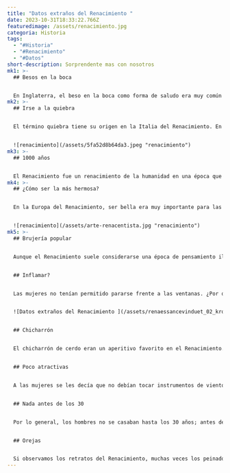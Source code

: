 ```yaml
---
title: "Datos extraños del Renacimiento "
date: 2023-10-31T18:33:22.766Z
featuredimage: /assets/renacimiento.jpg
categoria: Historia
tags:
  - "#Historia"
  - "#Renacimiento"
  - "#Datos"
short-description: Sorprendente mas con nosotros
mk1: >-
  ## Besos en la boca


  En Inglaterra, el beso en la boca como forma de saludo era muy común entre las familias. Esto significaba que, al llegar a casa después de las tareas diarias o de las visitas a las casas de los amigos, uno debía saludar a su mujer, hijo y/o hija con un beso en la boca. Esta tradición se extendía incluso a otros miembros de la familia, como abuelos, primos y tíos. Sin embargo, esta costumbre empezó a cambiar a principios del siglo XXI, ya que cada vez más gente empezó a considerarla incómoda o incluso inapropiada. En consecuencia, muchas familias se saludan ahora con un abrazo o un apretón de manos. Aunque algunos pueden echar de menos la antigua tradición de besarse en la boca, este cambio refleja la naturaleza evolutiva de las costumbres sociales.
mk2: >-
  ## Irse a la quiebra


  El término quiebra tiene su origen en la Italia del Renacimiento. En aquella época, los banqueros se sentaban en un banco o banqueta para realizar transacciones económicas. Si se descubría que un banquero era fraudulento, las autoridades actuaban destruyendo el banco, con lo que el responsable quedaba en bancarrota. La palabra "quiebra" procede del italiano "banca rotta", que significa "banco roto". Aunque el significado del término ha cambiado con el tiempo, sigue conservando su connotación original de ruina económica. Hoy en día, la quiebra suele considerarse un último recurso para las personas o empresas que tienen dificultades para llegar a fin de mes. Sin embargo, también puede utilizarse como herramienta para el alivio de la deuda y la reestructuración financiera. Sean cuales sean las circunstancias, la quiebra es un asunto serio con implicaciones de gran alcance. Por tanto, es importante buscar asesoramiento profesional antes de dar este paso.


  ![renacimiento](/assets/5fa52d8b64da3.jpeg "renacimiento")
mk3: >-
  ## 1000 años


  El Renacimiento fue un renacimiento de la humanidad en una época que duró aproximadamente mil años. Se caracterizó por los movimientos ideológicos impulsados por el arte, en los que muchas familias influyeron para que fuera posible. La palabra renacimiento se refiere al redescubrimiento de la cultura griega y romana, que se había perdido durante la Edad Media. Este periodo también estuvo marcado por un renovado interés por la ciencia y la exploración. Muchas de las grandes figuras del Renacimiento, como Leonardo da Vinci y Miguel Ángel, fueron artistas que utilizaron su talento para avanzar en la comprensión del mundo que les rodeaba. Además de sus logros en las artes, los pensadores del Renacimiento también hicieron importantes contribuciones a nuestra comprensión de las matemáticas, la astronomía y la medicina. El Renacimiento fue un periodo verdaderamente notable de la historia, y su impacto aún puede verse en nuestro mundo actual.
mk4: >-
  ## ¿Cómo ser la más hermosa?


  En la Europa del Renacimiento, ser bella era muy importante para las damas de la nobleza. Hacían todo lo posible por tener una piel, una forma de cara y un cuerpo perfectos. Utilizaban todo tipo de técnicas y recetas para tener un aspecto más atractivo. Aunque a nosotros nos parezcan extraños algunos de los ingredientes que utilizaban, para ellas era completamente normal. Por ejemplo, una receta para cuidar el cutis sugiere lavarse la cara dos veces al día con agua en la que se ha empapado la piel. Esto puede sonar asqueroso para nosotros, pero en aquella época era un método popular que mucha gente utilizaba. La gente siempre ha estado obsesionada con la belleza, pero los métodos que utilizan han cambiado mucho con el tiempo.


  ![renacimiento](/assets/arte-renacentista.jpg "renacimiento")
mk5: >-
  ## Brujería popular


  Aunque el Renacimiento suele considerarse una época de pensamiento ilustrado, no siempre fue así en lo que respecta a la medicina. Muchas prácticas médicas de la época estaban estrechamente relacionadas con la brujería, y esto se reflejaba en la forma en que los médicos eran representados a menudo en el arte y la literatura. En muchos casos, se les mostraba como ancianas demacradas, elaborando pociones en calderos. Este estereotipo no era del todo infundado, ya que muchos tratamientos médicos de la época incluían remedios de hierbas y otras formas de medicina popular. Sin embargo, también había un conjunto creciente de conocimientos sobre anatomía y fisiología, y los cirujanos empezaban a desarrollar métodos de tratamiento más eficaces. Como resultado, la medicina empezaba a salir lentamente de la edad oscura, aunque aún pasarían muchos años antes de que la ciencia moderna empezara a imponerse.


  ## I﻿nflamar?


  Las mujeres no tenían permitido pararse frente a las ventanas. ¿Por qué? "Inflamarían los deseos carnales" de los hombres que caminaban abajo y alejarían a esos hombres "de Dios".


  ![Datos extraños del Renacimiento ](/assets/renaessancevinduet_02_kronborg_dbn508px.jpg "Datos extraños del Renacimiento ")


  ## C﻿hicharrón


  El chicharrón de cerdo eran un aperitivo favorito en el Renacimiento. Entonces, realmente podrías justificar este snack citando un precedente histórico y cultural.


  ## P﻿oco atractivas


  A las mujeres se les decía que no debían tocar instrumentos de viento porque hacía que su rostro pareciera poco atractivo. En cambio, se alentaba a las mujeres a tocar instrumentos de cuerda como el laúd o la viola de gamba.


  ## N﻿ada antes de los 30


  Por lo general, los hombres no se casaban hasta los 30 años; antes de eso, no se consideraba que fueran lo suficientemente maduros para el matrimonio.


  ## O﻿rejas


  Si observamos los retratos del Renacimiento, muchas veces los peinados de las mujeres cubren sus orejas. ¿Por qué? Existía un antiguo mito que afirmaba que la Virgen María quedó embarazada a través de su oído cuando escuchó la palabra de Dios.
---
```

